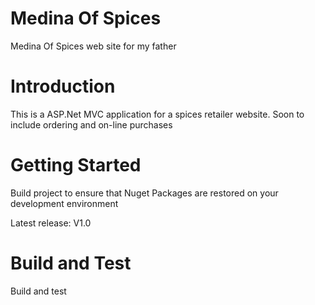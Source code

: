 # Medina Of Spices

Medina Of Spices web site for my father

# Introduction

This is a ASP.Net MVC application for a spices retailer website. Soon to include ordering and on-line purchases

# Getting Started

Build project to ensure that Nuget Packages are restored on your development environment

Latest release: V1.0

# Build and Test

Build and test
